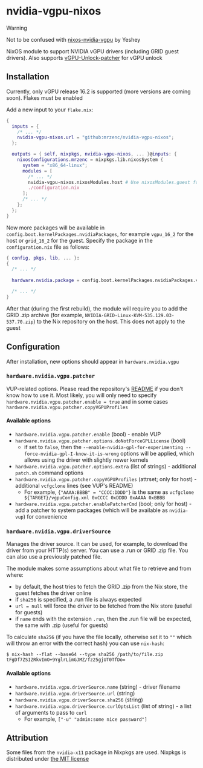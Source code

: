 # nvidia-vgpu-nixos
> [!WARNING]
> Not to be confused with [nixos-nvidia-vgpu](https://github.com/Yeshey/nixos-nvidia-vgpu) by Yeshey

NixOS module to support NVIDIA vGPU drivers (including GRID guest drivers). Also supports [vGPU-Unlock-patcher](https://github.com/VGPU-Community-Drivers/vGPU-Unlock-patcher) for vGPU unlock

## Installation
Currently, only vGPU release 16.2 is supported (more versions are coming soon). Flakes must be enabled

Add a new input to your `flake.nix`:
```nix
{
  inputs = {
    /* ... */
    nvidia-vgpu-nixos.url = "github:mrzenc/nvidia-vgpu-nixos";
  };

  outputs = { self, nixpkgs, nvidia-vgpu-nixos, ... }@inputs: {
    nixosConfigurations.mrzenc = nixpkgs.lib.nixosSystem {
      system = "x86_64-linux";
      modules = [
        /* ... */
        nvidia-vgpu-nixos.nixosModules.host # Use nixosModules.guest for VMs
        ./configuration.nix
      ];
      /* ... */
    };
  };
}
```

Now more packages will be available in `config.boot.kernelPackages.nvidiaPackages`, for example `vgpu_16_2` for the host or `grid_16_2` for the guest. Specify the package in the `configuration.nix` file as follows:
```nix
{ config, pkgs, lib, ... }:
{
  /* ... */
  
  hardware.nvidia.package = config.boot.kernelPackages.nvidiaPackages.vgpu_16_2;

  /* ... */
}
```

After that (during the first rebuild), the module will require you to add the GRID .zip archive (for example, `NVIDIA-GRID-Linux-KVM-535.129.03-537.70.zip`) to the Nix repository on the host. This does not apply to the guest

## Configuration
After installation, new options should appear in `hardware.nvidia.vgpu`

### `hardware.nvidia.vgpu.patcher`
VUP-related options. Please read the repository's [README](https://github.com/VGPU-Community-Drivers/vGPU-Unlock-patcher/blob/535.129/README.md) if you don't know how to use it. Most likely, you will only need to specify `hardware.nvidia.vgpu.patcher.enable = true` and in some cases `hardware.nvidia.vgpu.patcher.copyVGPUProfiles`

#### Available options
- `hardware.nvidia.vgpu.patcher.enable` (bool) - enable VUP
- `hardware.nvidia.vgpu.patcher.options.doNotForceGPLLicense` (bool)
	- if set to `false`, then the `--enable-nvidia-gpl-for-experimenting --force-nvidia-gpl-I-know-it-is-wrong` options will be applied, which allows using the driver with slightly newer kernels
- `hardware.nvidia.vgpu.patcher.options.extra` (list of strings) - additional `patch.sh` command options
- `hardware.nvidia.vgpu.patcher.copyVGPUProfiles` (attrset; only for host) - additional `vcfgclone` lines (see VUP's README)
	- For example, `{"AAAA:BBBB" = "CCCC:DDDD"}` is the same as `vcfgclone ${TARGET}/vgpuConfig.xml 0xCCCC 0xDDDD 0xAAAA 0xBBBB`
- `hardware.nvidia.vgpu.patcher.enablePatcherCmd` (bool; only for host) - add a patcher to system packages (which will be available as `nvidia-vup`) for convenience

### `hardware.nvidia.vgpu.driverSource`
Manages the driver source. It can be used, for example, to download the driver from your HTTP(s) server. You can use a .run or GRID .zip file. You can also use a previously patched file. 

The module makes some assumptions about what file to retrieve and from where:
- by default, the host tries to fetch the GRID .zip from the Nix store, the guest fetches the driver online
- if `sha256` is specified, a .run file is always expected
- `url = null` will force the driver to be fetched from the Nix store (useful for guests)
- if `name` ends with the extension `.run`, then the .run file will be expected, the same with .zip (useful for guests)

To calculate `sha256` (if you have the file locally, otherwise set it to `""` which will throw an error with the correct hash) you can use `nix-hash`:
```
$ nix-hash --flat --base64 --type sha256 /path/to/file.zip
tFgDf7ZSIZRkvImO+9YglrLimGJMZ/fz25gjUT0TfDo=
```

#### Available options
- `hardware.nvidia.vgpu.driverSource.name` (string) - driver filename
- `hardware.nvidia.vgpu.driverSource.url` (string)
- `hardware.nvidia.vgpu.driverSource.sha256` (string)
- `hardware.nvidia.vgpu.driverSource.curlOptsList` (list of string) - a list of arguments to pass to `curl`
	- For example, `["-u" "admin:some nice password"]`

## Attribution
Some files from the `nvidia-x11` package in Nixpkgs are used. Nixpkgs is distributed under [the MIT license](https://github.com/NixOS/nixpkgs/blob/master/COPYING)
